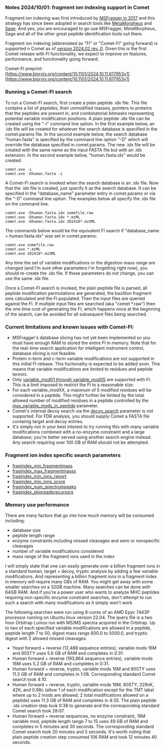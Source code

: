 ### Notes 2024/10/01: fragment ion indexing support in Comet

Fragment ion indexing was first introduced by [MSFragger in 2017](https://pubmed.ncbi.nlm.nih.gov/28394336/) and this
strategy has since been adopted in search tools like [MetaMorpheus](https://pubmed.ncbi.nlm.nih.gov/29578715/)
and [Sage](https://pubmed.ncbi.nlm.nih.gov/37819886/).  And yes, you are encouraged
to go use MSFragger, MetaMorpheus, Sage and all of the other great peptide identification
tools out there.

Fragment ion indexing (abbreviated as "FI" or "Comet-FI" going forward) is supported 
n Comet as of [version 2024.02 rev. 0](https://uwpr.github.io/Comet/releases/release_202402.html).
Given this is the first Comet release with FI functionality, we expect to improve on
features, performance, and functionality going forward.

Comet-FI preprint:[https://www.biorxiv.org/content/10.1101/2024.10.11.617953v1](https://www.biorxiv.org/content/10.1101/2024.10.11.617953v1)


### Running a Comet-FI search

To run a Comet-FI search, first create a plain peptide .idx file.  This file
contains a list of peptides, their unmodified masses, pointers to proteins
that the peptides are present in, and combinatorial bitmasks representing
potential variable modification positions.  A plain peptide .idx file can be
created using the "-i" command line option.  In the first example below, an
.idx file will be created for whatever the search database is specified in
the comet.params file.  In the second example below, the search database
"human.fasta" is specified by the command line option "-D" which will override
the database specified in comet.params. The new .idx file
will be created with the same name as the input FASTA file but with an .idx
extension.  In the second example below, "human.fasta.idx" would be created.

```
comet.exe -i
comet.exe -Dhuman.fasta -i
```

A Comet-FI search is invoked when the search database is an .idx file.
Now that the .idx file is created, just specify it as the search database.  It
can be specified in the "database_name" parameter entry in comet.params or via
the "-D" command line option. The examples below all specify the .idx file
on the command line.

```
comet.exe -Dhuman.fasta.idx somefile.raw
comet.exe -Dhuman.fasta.idx *.mzML
comet.exe -Dhuman.fasta.idx 202410*.mzXML
```

The commands below would be the equivalent FI search if "database_name = human.fasta.idx"
was set in comet.params:

```
comet.exe somefile.raw
comet.exe *.mzML
comet.exe 202410*.mzXML
```

Any time the set of variable modifications or the digestion mass range are changed
(and I'm sure other parameters I'm forgetting right now), you should re-create the
.idx file.  If these parameters do not change, you can use the same .idx file.

Once a Comet-FI search is invoked, the plain peptide file is parsed, all
peptide modification permutations are generated, the bazillion fragment ions
calculated and the FI populated.  Then the input files are queried against
the FI.  If multiple input files are searched (aka "comet *.raw") then the one
time cost of generating the FI, which happens once at the beginning of the search,
can be avoided for all subsequent files being searched.


### Current limitations and known issues with Comet-FI:
- MSFragger's database slicing has not yet been implemented so you must have
  enough RAM to stored the entire FI in memory. Note that for the real-time
  search application for intelligent instrument control, database slicing is
  not feasible.
- Protein n-term and c-term variable modifications are not supported in this initial FI release.
  This fuctionality is expected to be added soon. This means that variable
  modifications are limited to residues and peptide termini.
- Only [variable_mod01 through variable_mod05](https://uwpr.github.io/Comet/parameters/parameters_202402/variable_modXX.html) are supported with FI.
  This is a limit imposed to restrict the FI to a reasonable size.
- For each variable_modXX, a maximum of 5 modified residues will be considered in a peptide. This
  might further be limited by the total allowed number of modified residues
  in a peptide controlled by the [max_variable_mods_in_peptide](https://uwpr.github.io/Comet/parameters/parameters_202402/max_variable_mods_in_peptide.html) parameter.
- Comet's internal decoy search via the
  [decoy_search](https://uwpr.github.io/Comet/parameters/parameters_202402/decoy_search.html)
  parameter is not supported.  For FDR analysis, you should supply Comet a FASTA
  file containig target and decoy entries.
- It's simply not in your best interest to try running this with many variable
  modifications combined with a no-enzyme constraint and a large database;
  you're better served using another search engine instead. Any search
  requiring over 100 GB of RAM should not be attempted.

### Fragment ion index specific search parameters

- [fragindex_min_fragmentmass](/Comet/parameters/parameters_202402/fragindex_min_fragmentmass.html)
- [fragindex_max_fragmentmasss](/Comet/parameters/parameters_202402/fragindex_max_fragmentmass.html)
- [fragindex_min_ions_report](/Comet/parameters/parameters_202402/fragindex_min_ions_report.html)
- [fragindex_min_ions_score](/Comet/parameters/parameters_202402/fragindex_min_ions_score.html)
- [fragindex_num_spectrumpeaks](/Comet/parameters/parameters_202402/fragindex_num_spectrumpeaks.html)
- [fragindex_skipreadprecursors](/Comet/parameters/parameters_202402/fragindex_skipreadprecursors.html)

### Memory use performance

There are many factors that go into how much memory will be consumed including:
- database size
- peptide length range
- enzyme constraints including missed cleavages and semi or nonspecific cleavages
- number of variable modifications considered
- mass range of the fragment ions used in the index

I will simply state that one can easily generate over a billion fragment ions in
a standard human, target + decoy, tryptic analysis by adding a few variable modifications.
And representing a billion fragment ions in a fragment index
in memory will require many GBs of RAM.  You might get away with some smaller searches
on a 32GB machine.  Many searches can be done with 64GB RAM.  And if you're a power
user who wants to analyze MHC peptides requiring non-specific enzyme constraint searches,
don't attempt to run such a search with many modifications as it simply won't work.

The following searches were run using 8-cores of an AMD Epyc 7443P processor 
running on Ubuntu linux version 22.04. The query file is a two hour Orbitrap Lumos
run with MS/MS spectra acquired in the Orbitrap.  Up to two of each specified variable
modifications are allowed in a peptide, peptide length 7 to 50,
digest mass range 600.0 to 5000.0, and tryptic digest with 2 allowed missed cleavages.

- Yeast forward + reverse (12,488 sequence entries), 
  variable mods 16M and 80STY uses 5.6 GB of RAM and
  completes in 0:31.
- Human forward + reverse (193,864 sequence entries),
  variable mods 16M uses 5.2 GB of RAM and completes in 0:31.
- Human forward + reverse, tryptic,
  variable mods 16M and 80STY uses 11.3 GB of RAM and completes in 1:08.
  Corresponding standard Comet search took 4:10.
- Human forward + reverse, tryptic,
  variable mods 16M, 80STY, 229nK, 42K, and 0.98c (allow 1 of each modification
  except for the TMT label where up to 2 mods are allowed; 2 total modifications
  allowed on a peptide) uses 11.3 GB of RAM and completes in 4:35.
  The plain peptide .idx creation step took 0:38 to generate and the
  corresponding standard Comet search took 28:07.
- Human forward + reverse sequences, no enzyme constraint, 16M variable mod,
  peptide length range 7 to 15 uses 49 GB of RAM and completes in 5 minutes
  and 30 seconds.  The corresponding standard Comet search
  took 20 minutes and 5 seconds.  It's worth noting that plain peptide
  creation step consumed 106 RAM and took 12 minutes 40 seconds.


